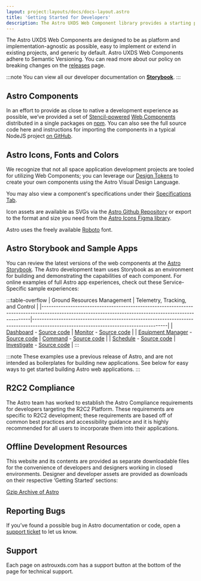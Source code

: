 ```yaml
---
layout: project:layouts/docs/docs-layout.astro
title: 'Getting Started for Developers'
description: The Astro UXDS Web Component library provides a starting point to build in-browser space app experiences and custom applications following today’s web development best practices.
---
```


The Astro UXDS Web Components are designed to be as platform and implementation-agnostic as possible, easy to implement or extend in existing projects, and generic by default. Astro UXDS Web Components adhere to Semantic Versioning. You can read more about our policy on breaking changes on the [releases](/releases/#web-component-breaking-changes) page.

:::note
You can view all our developer documentation on **[Storybook](https://astro-components.netlify.app/)**.
:::

## Astro Components

In an effort to provide as close to native a development experience as possible, we’ve provided a set of [Stencil-powered](https://stenciljs.com) [Web Components](https://developer.mozilla.org/en-US/docs/Web/Web_Components) distributed in a single packages on [npm](https://www.npmjs.com/package/@astrouxds/astro-web-components). You can also see the full source code here and instructions for importing the components in a typical NodeJS project [on GitHub](https://github.com/RocketCommunicationsInc/astro/blob/main/packages/web-components/README.md).

## Astro Icons, Fonts and Colors

We recognize that not all space application development projects are tooled for utilizing Web Components; you can leverage our [Design Tokens](/design-tokens/getting-started/) to create your own components using the Astro Visual Design Language.

You may also view a component's specifications under their [Specifications Tab](/components/button/specs/).

Icon assets are available as SVGs via the [Astro Github Repository](https://github.com/RocketCommunicationsInc/astro/tree/main/packages/web-components/src/icons) or export to the format and size you need from the [Astro Icons Figma library](https://www.figma.com/community/file/1022883566772542677).

Astro uses the freely available [Roboto](https://fonts.google.com/specimen/Roboto) font.

## Astro Storybook and Sample Apps

You can review the latest versions of the web components at the [Astro Storybook](https://astro-components.netlify.app/?path=/story/astro-uxds-welcome-start-here--page). The Astro development team uses Storybook as an environment for building and demonstrating the capabilities of each component. For online examples of full Astro app experiences, check out these Service-Specific sample experiences:

:::table-overflow
| Ground Resources Management | Telemetry, Tracking, and Control |
|-------------------------------------------------------------------------------------------------------------------------------------------------------|--------------------------------------------------------------------------------------------------------------------------------------|
| [Dashboard](/grm-service-ux-design/grm-dashboard/) - [Source code](https://github.com/RocketCommunicationsInc/grm-dashboard-react) | [Monitor](/ttc-service-ux-design/ttc-monitor/) - [Source code](https://github.com/RocketCommunicationsInc/ttc-monitor-react) |
| [Equipment Manager](/grm-service-ux-design/grm-equipment-manager/) - [Source code](https://github.com/RocketCommunicationsInc/grm-equipment-react-ts) | [Command](/ttc-service-ux-design/ttc-command/) - [Source code](https://github.com/RocketCommunicationsInc/ttc-command-react) |
| [Schedule](/grm-service-ux-design/grm-schedule/) - [Source code](https://github.com/RocketCommunicationsInc/grm-schedule-react) | [Investigate](/ttc-service-ux-design/ttc-investigate/) - [Source code](https://github.com/RocketCommunicationsInc/ttc-command-react) |
:::

:::note
These examples use a previous release of Astro, and are not intended as boilerplates for building new applications. See below for easy ways to get started building Astro web applications.
:::

## R2C2 Compliance

The Astro team has worked to establish the Astro Compliance requirements for developers targeting the R2C2 Platform. These requirements are specific to R2C2 development; these requirements are based off of common best practices and accessibility guidance and it is highly recommended for all users to incorporate them into their applications.

## Offline Development Resources

This website and its contents are provided as separate downloadable files for the convenience of developers and designers working in closed environments. Designer and developer assets are provided as downloads on their respective ‘Getting Started’ sections:

[Gzip Archive of Astro](https://github.com/RocketCommunicationsInc/astro/releases)

## Reporting Bugs

If you’ve found a possible bug in Astro documentation or code, open a [support ticket](https://github.com/RocketCommunicationsInc/astro/issues) to let us know.

## Support

Each page on astrouxds.com has a support button at the bottom of the page for technical support.
